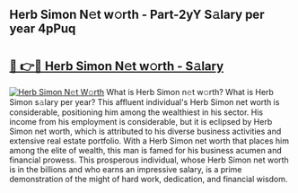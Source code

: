 ## Herb Simon N𝚎t w𝚘rth - Part-2yY S𝚊lary per year 4pPuq

# <h2><a href="http://gc1rxub.nevu.top/?p=Herb+Simon">🔗 👉🔴 Herb Simon N𝚎t w𝚘rth - S𝚊lary</a></h2>

[![Herb Simon N𝚎t W𝚘rth](https://i.imgur.com/Oavwk0R.jpeg)](http://gc1rxub.nevu.top/?p=Herb+Simon)
What is Herb Simon n𝚎t w𝚘rth? What is Herb Simon s𝚊lary per year?
This affluent individual's Herb Simon net worth is considerable, positioning him among the wealthiest in his sector. His income from his employment is considerable, but it is eclipsed by Herb Simon net worth, which is attributed to his diverse business activities and extensive real estate portfolio. With a Herb Simon net worth that places him among the elite of wealth, this man is famed for his business acumen and financial prowess. This prosperous individual, whose Herb Simon net worth is in the billions and who earns an impressive salary, is a prime demonstration of the might of hard work, dedication, and financial wisdom.
